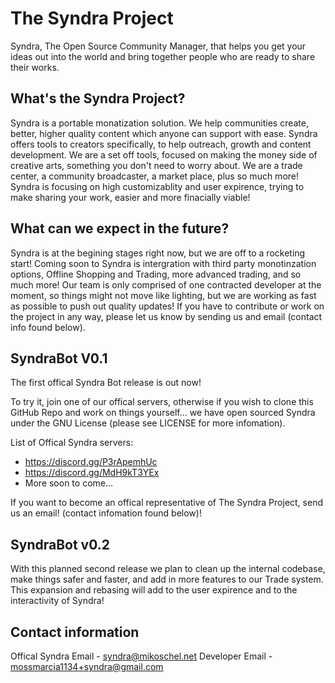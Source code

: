 # The Syndra Project

Syndra, The Open Source Community Manager, that helps you get your ideas out into the world and bring together people who are ready to share their works. 

## What's the Syndra Project?

Syndra is a portable monatization solution. We help communities create, better, higher quality content which anyone can support with ease. Syndra offers tools to creators specifically, to help outreach, growth and content development. We are a set off tools, focused on making the money side of creative arts, something you don't need to worry about. We are a trade center, a community broadcaster, a market place, plus so much more! Syndra is focusing on high customizablity and user expirence, trying to make sharing your work, easier and more finacially viable!

## What can we expect in the future?

Syndra is at the begining stages right now, but we are off to a rocketing start! Coming soon to Syndra is intergration with third party monotinzation options, Offline Shopping and Trading, more advanced trading, and so much more! Our team is only comprised of one contracted developer at the moment, so things might not move like lighting, but we are working as fast as possible to push out quality updates! If you have to contribute or work on the project in any way, please let us know by sending us and email (contact info found below).

## SyndraBot V0.1

The first offical Syndra Bot release is out now!

To try it, join one of our offical servers, otherwise if you wish to clone this GitHub Repo and work on things yourself... we have open sourced Syndra under the GNU License (please see LICENSE for more infomation). 

List of Offical Syndra servers:
 - https://discord.gg/P3rApemhUc
 - https://discord.gg/MdH9kT3YEx
 - More soon to come...

If you want to become an offical representative of The Syndra Project, send us an email! (contact infomation found below)!  

## SyndraBot v0.2

With this planned second release we plan to clean up the internal codebase, make things safer and faster, and add in more features to our Trade system. This expansion and rebasing will add to the user expirence and to the interactivity of Syndra! 

## Contact information

Offical Syndra Email - syndra@mikoschel.net
Developer Email - mossmarcia1134+syndra@gmail.com
